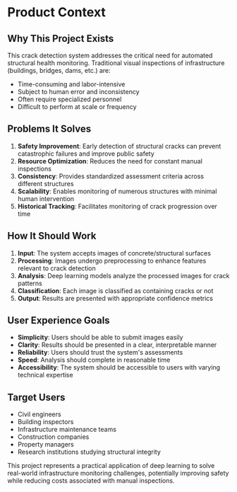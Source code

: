 # Product Context

## Why This Project Exists
This crack detection system addresses the critical need for automated structural health monitoring. Traditional visual inspections of infrastructure (buildings, bridges, dams, etc.) are:
- Time-consuming and labor-intensive
- Subject to human error and inconsistency
- Often require specialized personnel
- Difficult to perform at scale or frequency

## Problems It Solves
1. **Safety Improvement**: Early detection of structural cracks can prevent catastrophic failures and improve public safety
2. **Resource Optimization**: Reduces the need for constant manual inspections
3. **Consistency**: Provides standardized assessment criteria across different structures
4. **Scalability**: Enables monitoring of numerous structures with minimal human intervention
5. **Historical Tracking**: Facilitates monitoring of crack progression over time

## How It Should Work
1. **Input**: The system accepts images of concrete/structural surfaces
2. **Processing**: Images undergo preprocessing to enhance features relevant to crack detection
3. **Analysis**: Deep learning models analyze the processed images for crack patterns
4. **Classification**: Each image is classified as containing cracks or not
5. **Output**: Results are presented with appropriate confidence metrics

## User Experience Goals
- **Simplicity**: Users should be able to submit images easily
- **Clarity**: Results should be presented in a clear, interpretable manner
- **Reliability**: Users should trust the system's assessments
- **Speed**: Analysis should complete in reasonable time
- **Accessibility**: The system should be accessible to users with varying technical expertise

## Target Users
- Civil engineers
- Building inspectors
- Infrastructure maintenance teams
- Construction companies
- Property managers
- Research institutions studying structural integrity

This project represents a practical application of deep learning to solve real-world infrastructure monitoring challenges, potentially improving safety while reducing costs associated with manual inspections. 